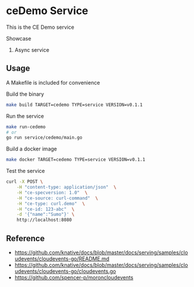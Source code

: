 # ceDemo Service

This is the CE Demo service

Showcase

1. Async service

## Usage

A Makefile is included for convenience

Build the binary

```bash
make build TARGET=cedemo TYPE=service VERSION=v0.1.1
```

Run the service

```bash
make run-cedemo
# or
go run service/cedemo/main.go
```

Build a docker image

```bash
make docker TARGET=cedemo TYPE=service VERSION=v0.1.1
```

Test the service

```bash
curl -X POST \
    -H "content-type: application/json"  \
    -H "ce-specversion: 1.0"  \
    -H "ce-source: curl-command"  \
    -H "ce-type: curl.demo"  \
    -H "ce-id: 123-abc"  \
    -d '{"name":"Sumo"}' \
    http://localhost:8080
```


## Reference
- https://github.com/knative/docs/blob/master/docs/serving/samples/cloudevents/cloudevents-go/README.md
- https://github.com/knative/docs/blob/master/docs/serving/samples/cloudevents/cloudevents-go/cloudevents.go
- https://github.com/spencer-p/moroncloudevents
